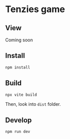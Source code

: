 # Tenzies game

## View

Coming soon

## Install

```sh
npm install
```

## Build

```sh
npx vite build
```

Then, look into `dist` folder.

## Develop

```sh
npm run dev
```

